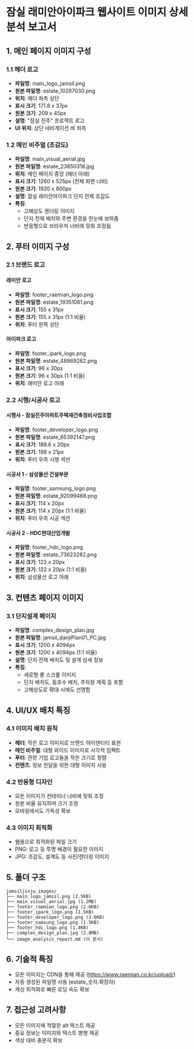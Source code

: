 # 잠실 래미안아이파크 웹사이트 이미지 상세 분석 보고서

## 1. 메인 페이지 이미지 구성

### 1.1 헤더 로고
- **파일명**: main_logo_jamsil.png
- **원본 파일명**: estate_10287030.png
- **위치**: 헤더 좌측 상단
- **표시 크기**: 171.8 x 37px
- **원본 크기**: 209 x 45px
- **설명**: "잠실 진주" 프로젝트 로고
- **UI 위치**: 상단 네비게이션 바 좌측

### 1.2 메인 비주얼 (조감도)
- **파일명**: main_visual_aerial.jpg
- **원본 파일명**: estate_23650318.jpg
- **위치**: 메인 페이지 중앙 (헤더 아래)
- **표시 크기**: 1260 x 525px (전체 화면 너비)
- **원본 크기**: 1920 x 800px
- **설명**: 잠실 래미안아이파크 단지 전체 조감도
- **특징**: 
  - 고해상도 렌더링 이미지
  - 단지 전체 배치와 주변 환경을 한눈에 보여줌
  - 반응형으로 브라우저 너비에 맞춰 조정됨

## 2. 푸터 이미지 구성

### 2.1 브랜드 로고
#### 래미안 로고
- **파일명**: footer_raemian_logo.png
- **원본 파일명**: estate_19351061.png
- **표시 크기**: 155 x 31px
- **원본 크기**: 155 x 31px (1:1 비율)
- **위치**: 푸터 왼쪽 상단

#### 아이파크 로고
- **파일명**: footer_ipark_logo.png
- **원본 파일명**: estate_48869262.png
- **표시 크기**: 96 x 30px
- **원본 크기**: 96 x 30px (1:1 비율)
- **위치**: 래미안 로고 아래

### 2.2 시행/시공사 로고
#### 시행사 - 잠실진주아파트주택재건축정비사업조합
- **파일명**: footer_developer_logo.png
- **원본 파일명**: estate_65392147.png
- **표시 크기**: 188.6 x 20px
- **원본 크기**: 198 x 21px
- **위치**: 푸터 우측 시행 섹션

#### 시공사 1 - 삼성물산 건설부문
- **파일명**: footer_samsung_logo.png
- **원본 파일명**: estate_92099468.png
- **표시 크기**: 114 x 20px
- **원본 크기**: 114 x 20px (1:1 비율)
- **위치**: 푸터 우측 시공 섹션

#### 시공사 2 - HDC현대산업개발
- **파일명**: footer_hdc_logo.png
- **원본 파일명**: estate_73623282.png
- **표시 크기**: 122 x 20px
- **원본 크기**: 122 x 20px (1:1 비율)
- **위치**: 삼성물산 로고 아래

## 3. 컨텐츠 페이지 이미지

### 3.1 단지설계 페이지
- **파일명**: complex_design_plan.jpg
- **원본 파일명**: jamsil_danjiPlan01_PC.jpg
- **표시 크기**: 1200 x 4094px
- **원본 크기**: 1200 x 4094px (1:1 비율)
- **설명**: 단지 전체 배치도 및 설계 상세 정보
- **특징**:
  - 세로형 롱 스크롤 이미지
  - 단지 배치도, 동호수 배치, 주차장 계획 등 포함
  - 고해상도로 확대 시에도 선명함

## 4. UI/UX 배치 특징

### 4.1 이미지 배치 원칙
- **헤더**: 작은 로고 이미지로 브랜드 아이덴티티 표현
- **메인 비주얼**: 대형 와이드 이미지로 시각적 임팩트
- **푸터**: 관련 기업 로고들을 작은 크기로 정렬
- **컨텐츠**: 정보 전달을 위한 대형 이미지 사용

### 4.2 반응형 디자인
- 모든 이미지가 컨테이너 너비에 맞춰 조정
- 원본 비율 유지하며 크기 조정
- 모바일에서도 가독성 확보

### 4.3 이미지 최적화
- 웹용으로 최적화된 파일 크기
- PNG: 로고 등 투명 배경이 필요한 이미지
- JPG: 조감도, 설계도 등 사진/렌더링 이미지

## 5. 폴더 구조
```
jamsiljinju_images/
├── main_logo_jamsil.png (2.5KB)
├── main_visual_aerial.jpg (1.2MB)
├── footer_raemian_logo.png (2.6KB)
├── footer_ipark_logo.png (1.5KB)
├── footer_developer_logo.png (3.0KB)
├── footer_samsung_logo.png (1.5KB)
├── footer_hdc_logo.png (1.4KB)
├── complex_design_plan.jpg (2.8MB)
└── image_analysis_report.md (이 문서)
```

## 6. 기술적 특징
- 모든 이미지는 CDN을 통해 제공 (https://www.raemian.co.kr/upload/)
- 자동 생성된 파일명 사용 (estate_숫자.확장자)
- 캐싱 최적화로 빠른 로딩 속도 확보

## 7. 접근성 고려사항
- 모든 이미지에 적절한 alt 텍스트 제공
- 중요 정보는 이미지와 텍스트 병행 제공
- 색상 대비 충분히 확보